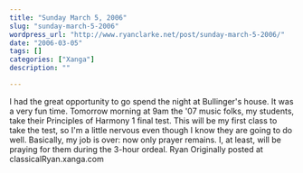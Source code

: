 ```yaml
---
title: "Sunday March 5, 2006"
slug: "sunday-march-5-2006"
wordpress_url: "http://www.ryanclarke.net/post/sunday-march-5-2006/"
date: "2006-03-05"
tags: []
categories: ["Xanga"]
description: ""

---
```


I had the great opportunity to go spend the night at Bullinger's house. It was a very fun time.
Tomorrow morning at 9am the '07 music folks, my students, take their Principles of Harmony 1 final test. This will be my first class to take the test, so I'm a little nervous even though I know they are going to do well. Basically, my job is over: now only prayer remains. I, at least, will be praying for them during the 3-hour ordeal.
Ryan
Originally posted at classicalRyan.xanga.com
